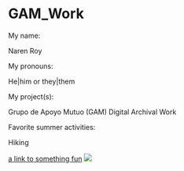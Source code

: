 # GAM_Work
<html>
  <body>
    <p>My name:</p> <p> Naren Roy</p>
    <p>My pronouns: </p> He|him or they|them </p>
    <p>My project(s):</p> <p> Grupo de Apoyo Mutuo (GAM) Digital Archival Work </p>
    <p>Favorite summer activities:</p> <p> Hiking </p>
    <a href="https://js-dos.com/games/">a link to something fun</a>
    <!-- add an image if you like -->
    <img src="https://media1.giphy.com/media/7p0qZOxUe5cIM/giphy.gif" />
  </body>
</html>
